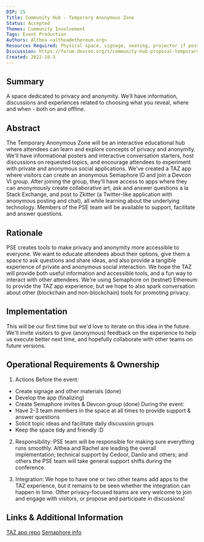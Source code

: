 ```yaml
---
DIP: 25
Title: Community Hub - Temporary Anonymous Zone
Status: Accepted
Themes: Community Involvement
Tags: Event Production
Authors: Althea <althea@ethereum.org>
Resources Required: Physical space, signage, seating, projector if possible
Discussion: https://forum.devcon.org/t/community-hub-proposal-temporary-anonymous-zone/567
Created: 2022-10-3
---
```


## Summary
A space dedicated to privacy and anonymity. We’ll have information, discussions and experiences related to choosing what you reveal, 
where and when - both on and offline.

## Abstract
The Temporary Anonymous Zone will be an interactive educational hub where attendees can learn and explore concepts of privacy and anonymity. 
We'll have informational posters and interactive conversation starters, host discussions on requested topics, and encourage attendees to experiment 
with private and anonymous social applications. We've created a TAZ app where visitors can create an anonymous Semaphore ID and join a Devcon VI group. 
After joining the group, they'll have access to apps where they can anonymously create collaborative art, ask and answer questions a la Stack Exchange, 
and post to Zkitter (a Twitter-like application with anonymous posting and chat), all while learning about the underlying technology. Members of the PSE team will be available to support, facilitate and answer questions.

## Rationale
PSE creates tools to make privacy and anonymity more accessible to everyone. We want to educate attendees about their options, give them 
a space to ask questions and share ideas, and also provide a tangible experience of private and anonymous social interaction. We hope the TAZ will provide both useful information and accessible tools, and a fun way to interact with other attendees. We're using Semaphore on (testnet) Ethereum to provide the TAZ app experience, but we hope to also spark conversation about other (blockchain and non-blockchain) tools for promoting privacy. 

## Implementation
This will be our first time but we'd love to iterate on this idea in the future. We'll invite visitors to give (anonymous) feedback on the experience to help us execute better next time, and hopefully collaborate with other teams on future versions.

## Operational Requirements & Ownership
1. Actions
Before the event:
 - Create signage and other materials (done)
 - Develop the app (finalizing)
 - Create Semaphore invites & Devcon group (done)
During the event:
- Have 2-3 team members in the space at all times to provide support & answer questions
- Solicit topic ideas and facilitate daily discussion groups
- Keep the space tidy and friendly :D

2. Responsibility: PSE team will be responsible for making sure everything runs smoothly. Althea and Rachel are leading the overall implementation; 
technical support by Cedoor, Danilo and others; and others the PSE team will take general support shifts during the conference.

3. Integration: We hope to have one or two other teams add apps to the TAZ experience, but it remains to be seen whether the integration can happen in time. Other privacy-focused teams are very welcome to join and engage with visitors, or propose and participate in discussions!

## Links & Additional Information
[TAZ app repo](https://github.com/semaphore-protocol/taz-apps)
[Semaphore info](https://semaphore.appliedzkp.org/)
